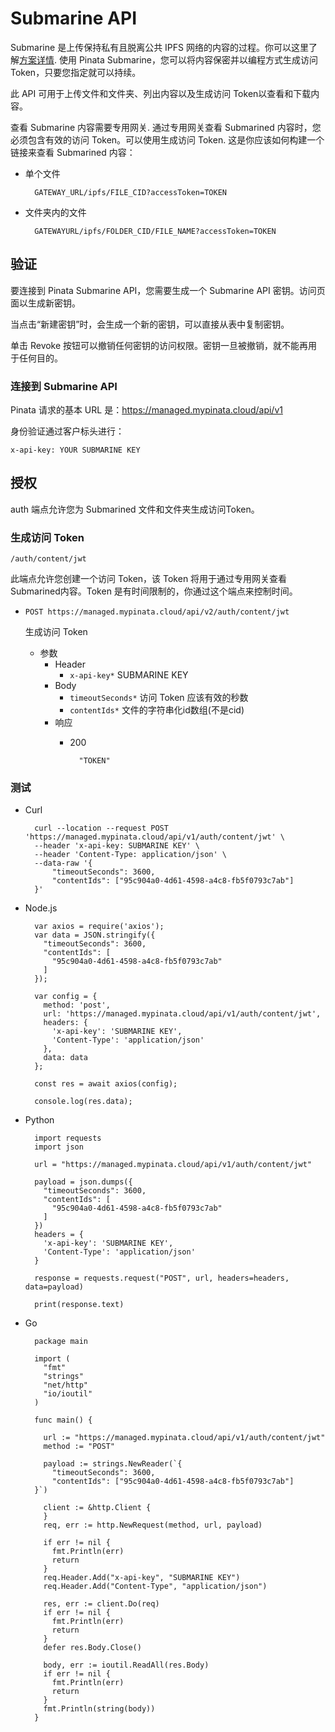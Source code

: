 # Submarine API
Submarine 是上传保持私有且脱离公共 IPFS 网络的内容的过程。你可以这里了解[方案详情](https://www.pinata.cloud/blog/introducing-submarining-what-it-is-why-you-need-it). 使用 Pinata Submarine，您可以将内容保密并以编程方式生成访问 Token，只要您指定就可以持续。

此 API 可用于上传文件和文件夹、列出内容以及生成访问 Token以查看和下载内容。

查看 Submarine 内容需要专用网关. 通过专用网关查看 Submarined 内容时，您必须包含有效的访问 Token。可以使用生成访问 Token. 这是你应该如何构建一个链接来查看 Submarined 内容：

- 单个文件

		GATEWAY_URL/ipfs/FILE_CID?accessToken=TOKEN
- 文件夹内的文件

		GATEWAYURL/ipfs/FOLDER_CID/FILE_NAME?accessToken=TOKEN
		
## 验证
要连接到 Pinata Submarine API，您需要生成一个 Submarine API 密钥。访问页面以生成新密钥。

当点击“新建密钥”时，会生成一个新的密钥，可以直接从表中复制密钥。

单击 Revoke 按钮可以撤销任何密钥的访问权限。密钥一旦被撤销，就不能再用于任何目的。
### 连接到 Submarine API
Pinata 请求的基本 URL 是：https://managed.mypinata.cloud/api/v1

身份验证通过客户标头进行：

	x-api-key: YOUR SUBMARINE KEY
## 授权
auth 端点允许您为 Submarined 文件和文件夹生成访问Token。

### 生成访问 Token
	/auth/content/jwt
此端点允许您创建一个访问 Token，该 Token 将用于通过专用网关查看Submarined内容。Token 是有时间限制的，你通过这个端点来控制时间。

- `POST https://managed.mypinata.cloud/api/v2/auth/content/jwt`

	生成访问 Token
	
	- 参数
		- Header 
			- `x-api-key*`      SUBMARINE KEY
		- Body
			- `timeoutSeconds*`		访问 Token 应该有效的秒数
			- `contentIds*`     文件的字符串化id数组(不是cid)
		- 响应
			- 200
	
					"TOKEN"
					
### 测试
- Curl

		curl --location --request POST 'https://managed.mypinata.cloud/api/v1/auth/content/jwt' \
		--header 'x-api-key: SUBMARINE KEY' \
		--header 'Content-Type: application/json' \
		--data-raw '{
		    "timeoutSeconds": 3600,
		    "contentIds": ["95c904a0-4d61-4598-a4c8-fb5f0793c7ab"]
		}'
- Node.js

		var axios = require('axios');
		var data = JSON.stringify({
		  "timeoutSeconds": 3600,
		  "contentIds": [
		    "95c904a0-4d61-4598-a4c8-fb5f0793c7ab"
		  ]
		});
		
		var config = {
		  method: 'post',
		  url: 'https://managed.mypinata.cloud/api/v1/auth/content/jwt',
		  headers: { 
		    'x-api-key': 'SUBMARINE KEY', 
		    'Content-Type': 'application/json'
		  },
		  data: data
		};
		
		const res = await axios(config);
		
		console.log(res.data);
- Python

		import requests
		import json
		
		url = "https://managed.mypinata.cloud/api/v1/auth/content/jwt"
		
		payload = json.dumps({
		  "timeoutSeconds": 3600,
		  "contentIds": [
		    "95c904a0-4d61-4598-a4c8-fb5f0793c7ab"
		  ]
		})
		headers = {
		  'x-api-key': 'SUBMARINE KEY',
		  'Content-Type': 'application/json'
		}
		
		response = requests.request("POST", url, headers=headers, data=payload)
		
		print(response.text)
- Go

		package main
		
		import (
		  "fmt"
		  "strings"
		  "net/http"
		  "io/ioutil"
		)
		
		func main() {
		
		  url := "https://managed.mypinata.cloud/api/v1/auth/content/jwt"
		  method := "POST"
		
		  payload := strings.NewReader(`{
		    "timeoutSeconds": 3600,
		    "contentIds": ["95c904a0-4d61-4598-a4c8-fb5f0793c7ab"]
		}`)
		
		  client := &http.Client {
		  }
		  req, err := http.NewRequest(method, url, payload)
		
		  if err != nil {
		    fmt.Println(err)
		    return
		  }
		  req.Header.Add("x-api-key", "SUBMARINE KEY")
		  req.Header.Add("Content-Type", "application/json")
		
		  res, err := client.Do(req)
		  if err != nil {
		    fmt.Println(err)
		    return
		  }
		  defer res.Body.Close()
		
		  body, err := ioutil.ReadAll(res.Body)
		  if err != nil {
		    fmt.Println(err)
		    return
		  }
		  fmt.Println(string(body))
		}
	
	
	